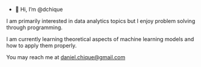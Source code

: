 - 👋 Hi, I’m @dchique

I am primarily interested in data analytics topics but I enjoy problem solving through programming.

I am currently learning theoretical aspects of machine learning models and how to apply them properly.

You may reach me at daniel.chique@gmail.com

<!---
dchique/dchique is a ✨ special ✨ repository because its `README.md` (this file) appears on your GitHub profile.
You can click the Preview link to take a look at your changes.
--->
